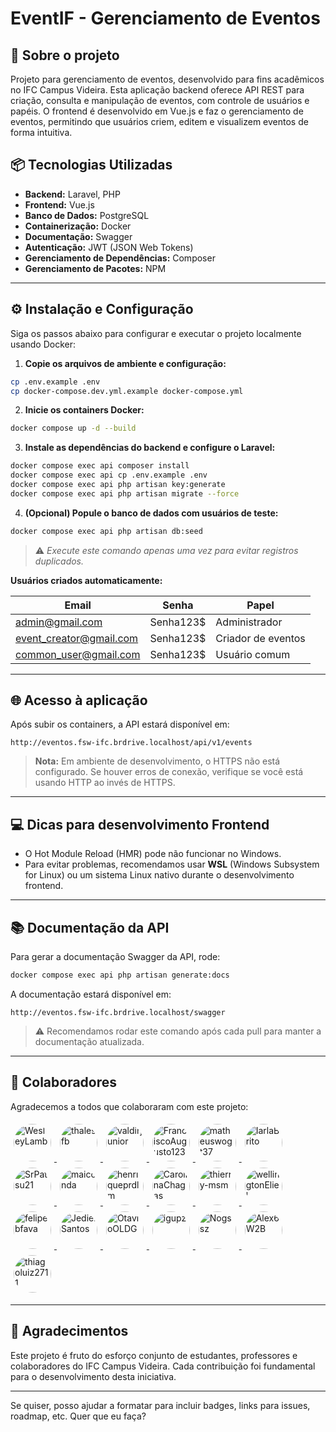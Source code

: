# EventIF - Gerenciamento de Eventos

## 🚀 Sobre o projeto

Projeto para gerenciamento de eventos, desenvolvido para fins acadêmicos no IFC Campus Videira. Esta aplicação backend oferece API REST para criação, consulta e manipulação de eventos, com controle de usuários e papéis.
O frontend é desenvolvido em Vue.js e faz o gerenciamento de eventos, permitindo que usuários criem, editem e visualizem eventos de forma intuitiva.

## 📦 Tecnologias Utilizadas

- **Backend:** Laravel, PHP
- **Frontend:** Vue.js
- **Banco de Dados:** PostgreSQL
- **Containerização:** Docker
- **Documentação:** Swagger
- **Autenticação:** JWT (JSON Web Tokens)
- **Gerenciamento de Dependências:** Composer
- **Gerenciamento de Pacotes:** NPM

---

## ⚙️ Instalação e Configuração

Siga os passos abaixo para configurar e executar o projeto localmente usando Docker:

1. **Copie os arquivos de ambiente e configuração:**

```bash
cp .env.example .env
cp docker-compose.dev.yml.example docker-compose.yml
```

2. **Inicie os containers Docker:**

```bash
docker compose up -d --build
```

3. **Instale as dependências do backend e configure o Laravel:**

```bash
docker compose exec api composer install
docker compose exec api cp .env.example .env
docker compose exec api php artisan key:generate
docker compose exec api php artisan migrate --force
```

4. **(Opcional) Popule o banco de dados com usuários de teste:**

```bash
docker compose exec api php artisan db:seed
```

> ⚠️ _Execute este comando apenas uma vez para evitar registros duplicados._

**Usuários criados automaticamente:**

| Email                                                     | Senha      | Papel              |
| --------------------------------------------------------- | ---------- | ------------------ |
| [admin@gmail.com](mailto:admin@gmail.com)                 | Senha123\$ | Administrador      |
| [event_creator@gmail.com](mailto:event_creator@gmail.com) | Senha123\$ | Criador de eventos |
| [common_user@gmail.com](mailto:common_user@gmail.com)     | Senha123\$ | Usuário comum      |

---

## 🌐 Acesso à aplicação

Após subir os containers, a API estará disponível em:

```
http://eventos.fsw-ifc.brdrive.localhost/api/v1/events
```

> **Nota:** Em ambiente de desenvolvimento, o HTTPS não está configurado. Se houver erros de conexão, verifique se você está usando HTTP ao invés de HTTPS.

---

## 💻 Dicas para desenvolvimento Frontend

- O Hot Module Reload (HMR) pode não funcionar no Windows.
- Para evitar problemas, recomendamos usar **WSL** (Windows Subsystem for Linux) ou um sistema Linux nativo durante o desenvolvimento frontend.

---

## 📚 Documentação da API

Para gerar a documentação Swagger da API, rode:

```bash
docker compose exec api php artisan generate:docs
```

A documentação estará disponível em:

```
http://eventos.fsw-ifc.brdrive.localhost/swagger
```

> ⚠️ Recomendamos rodar este comando após cada pull para manter a documentação atualizada.

---

## 👥 Colaboradores

Agradecemos a todos que colaboraram com este projeto:

<p>
  <a href="https://github.com/WesleyLamb" title="WesleyLamb">
    <img src="https://avatars.githubusercontent.com/u/42122789?v=4" width="60" height="60" style="border-radius:50%; margin:5px" alt="WesleyLamb" />
  </a>
  <a href="https://github.com/thalesfb" title="thalesfb">
    <img src="https://avatars.githubusercontent.com/u/15121152?v=4" width="60" height="60" style="border-radius:50%; margin:5px" alt="thalesfb" />
  </a>
  <a href="https://github.com/valdirjunior" title="valdirjunior">
    <img src="https://avatars.githubusercontent.com/u/84672289?v=4" width="60" height="60" style="border-radius:50%; margin:5px" alt="valdirjunior" />
  </a>
  <a href="https://github.com/FranciscoAugusto1238" title="FranciscoAugusto1238">
    <img src="https://avatars.githubusercontent.com/u/94983875?v=4" width="60" height="60" style="border-radius:50%; margin:5px" alt="FranciscoAugusto1238" />
  </a>
  <a href="https://github.com/matheuswogt37" title="matheuswogt37">
    <img src="https://avatars.githubusercontent.com/u/107137623?v=4" width="60" height="60" style="border-radius:50%; margin:5px" alt="matheuswogt37" />
  </a>
  <a href="https://github.com/IarlaBrito" title="IarlaBrito">
    <img src="https://avatars.githubusercontent.com/u/108465665?v=4" width="60" height="60" style="border-radius:50%; margin:5px" alt="IarlaBrito" />
  </a>
  <a href="https://github.com/SrPatsu21" title="SrPatsu21">
    <img src="https://avatars.githubusercontent.com/u/109459945?v=4" width="60" height="60" style="border-radius:50%; margin:5px" alt="SrPatsu21" />
  </a>
  <a href="https://github.com/maiconda" title="maiconda">
    <img src="https://avatars.githubusercontent.com/u/111695088?v=4" width="60" height="60" style="border-radius:50%; margin:5px" alt="maiconda" />
  </a>
  <a href="https://github.com/henriqueprdlm" title="henriqueprdlm">
    <img src="https://avatars.githubusercontent.com/u/116076857?v=4" width="60" height="60" style="border-radius:50%; margin:5px" alt="henriqueprdlm" />
  </a>
  <a href="https://github.com/CarolinaChagas" title="CarolinaChagas">
    <img src="https://avatars.githubusercontent.com/u/116077162?v=4" width="60" height="60" style="border-radius:50%; margin:5px" alt="CarolinaChagas" />
  </a>
  <a href="https://github.com/thierry-msm" title="thierry-msm">
    <img src="https://avatars.githubusercontent.com/u/125670181?v=4" width="60" height="60" style="border-radius:50%; margin:5px" alt="thierry-msm" />
  </a>
  <a href="https://github.com/wellingtonEliel" title="wellingtonEliel">
    <img src="https://avatars.githubusercontent.com/u/127947048?v=4" width="60" height="60" style="border-radius:50%; margin:5px" alt="wellingtonEliel" />
  </a>
  <a href="https://github.com/felipebfava" title="felipebfava">
    <img src="https://avatars.githubusercontent.com/u/129697196?v=4" width="60" height="60" style="border-radius:50%; margin:5px" alt="felipebfava" />
  </a>
  <a href="https://github.com/JedielSantos" title="JedielSantos">
    <img src="https://avatars.githubusercontent.com/u/130990281?v=4" width="60" height="60" style="border-radius:50%; margin:5px" alt="JedielSantos" />
  </a>
  <a href="https://github.com/OtavioOLDG" title="OtavioOLDG">
    <img src="https://avatars.githubusercontent.com/u/131627256?v=4" width="60" height="60" style="border-radius:50%; margin:5px" alt="OtavioOLDG" />
  </a>
  <a href="https://github.com/igupz" title="igupz">
    <img src="https://avatars.githubusercontent.com/u/138035194?v=4" width="60" height="60" style="border-radius:50%; margin:5px" alt="igupz" />
  </a>
  <a href="https://github.com/Nogssz" title="Nogssz">
    <img src="https://avatars.githubusercontent.com/u/138179288?v=4" width="60" height="60" style="border-radius:50%; margin:5px" alt="Nogssz" />
  </a>
  <a href="https://github.com/Alex6W2B" title="Alex6W2B">
    <img src="https://avatars.githubusercontent.com/u/138224286?v=4" width="60" height="60" style="border-radius:50%; margin:5px" alt="Alex6W2B" />
  </a>
  <a href="https://github.com/thiagoluiz2711" title="thiagoluiz2711">
    <img src="https://avatars.githubusercontent.com/u/138491725?v=4" width="60" height="60" style="border-radius:50%; margin:5px" alt="thiagoluiz2711" />
  </a>
</p>

<!-- | Avatar                                                                                                               | Nome de Usuário                                                     | Papel       |
| -------------------------------------------------------------------------------------------------------------------- | ------------------------------------------------------------------- | ----------- |
| <img src="https://avatars.githubusercontent.com/u/42122789?v=4" width="60" height="60" alt="WesleyLamb" />           | [**WesleyLamb**](https://github.com/WesleyLamb)                     | Admin       |
| <img src="https://avatars.githubusercontent.com/u/15121152?v=4" width="60" height="60" alt="thalesfb" />             | [**thalesfb**](https://github.com/thalesfb)                         | Colaborador |
| <img src="https://avatars.githubusercontent.com/u/84672289?v=4" width="60" height="60" alt="valdirjunior" />         | [**valdirjunior**](https://github.com/valdirjunior)                 | Colaborador |
| <img src="https://avatars.githubusercontent.com/u/94983875?v=4" width="60" height="60" alt="FranciscoAugusto1238" /> | [**FranciscoAugusto1238**](https://github.com/FranciscoAugusto1238) | Colaborador |
| <img src="https://avatars.githubusercontent.com/u/107137623?v=4" width="60" height="60" alt="matheuswogt37" />       | [**matheuswogt37**](https://github.com/matheuswogt37)               | Colaborador |
| <img src="https://avatars.githubusercontent.com/u/108465665?v=4" width="60" height="60" alt="IarlaBrito" />          | [**IarlaBrito**](https://github.com/IarlaBrito)                     | Colaborador |
| <img src="https://avatars.githubusercontent.com/u/109459945?v=4" width="60" height="60" alt="SrPatsu21" />           | [**SrPatsu21**](https://github.com/SrPatsu21)                       | Colaborador |
| <img src="https://avatars.githubusercontent.com/u/111695088?v=4" width="60" height="60" alt="maiconda" />            | [**maiconda**](https://github.com/maiconda)                         | Colaborador |
| <img src="https://avatars.githubusercontent.com/u/116076857?v=4" width="60" height="60" alt="henriqueprdlm" />       | [**henriqueprdlm**](https://github.com/henriqueprdlm)               | Colaborador |
| <img src="https://avatars.githubusercontent.com/u/116077162?v=4" width="60" height="60" alt="CarolinaChagas" />      | [**CarolinaChagas**](https://github.com/CarolinaChagas)             | Colaborador |
| <img src="https://avatars.githubusercontent.com/u/125670181?v=4" width="60" height="60" alt="thierry-msm" />         | [**thierry-msm**](https://github.com/thierry-msm)                   | Colaborador |
| <img src="https://avatars.githubusercontent.com/u/127947048?v=4" width="60" height="60" alt="wellingtonEliel" />     | [**wellingtonEliel**](https://github.com/wellingtonEliel)           | Colaborador |
| <img src="https://avatars.githubusercontent.com/u/129697196?v=4" width="60" height="60" alt="felipebfava" />         | [**felipebfava**](https://github.com/felipebfava)                   | Colaborador |
| <img src="https://avatars.githubusercontent.com/u/130990281?v=4" width="60" height="60" alt="JedielSantos" />        | [**JedielSantos**](https://github.com/JedielSantos)                 | Colaborador |
| <img src="https://avatars.githubusercontent.com/u/131627256?v=4" width="60" height="60" alt="OtavioOLDG" />          | [**OtavioOLDG**](https://github.com/OtavioOLDG)                     | Colaborador |
| <img src="https://avatars.githubusercontent.com/u/138035194?v=4" width="60" height="60" alt="igupz" />               | [**igupz**](https://github.com/igupz)                               | Colaborador |
| <img src="https://avatars.githubusercontent.com/u/138179288?v=4" width="60" height="60" alt="Nogssz" />              | [**Nogssz**](https://github.com/Nogssz)                             | Colaborador |
| <img src="https://avatars.githubusercontent.com/u/138224286?v=4" width="60" height="60" alt="Alex6W2B" />            | [**Alex6W2B**](https://github.com/Alex6W2B)                         | Colaborador |
| <img src="https://avatars.githubusercontent.com/u/138491725?v=4" width="60" height="60" alt="thiagoluiz2711" />      | [**thiagoluiz2711**](https://github.com/thiagoluiz2711)             | Colaborador | -->

---

## 🙌 Agradecimentos

Este projeto é fruto do esforço conjunto de estudantes, professores e colaboradores do IFC Campus Videira. Cada contribuição foi fundamental para o desenvolvimento desta iniciativa.

---

Se quiser, posso ajudar a formatar para incluir badges, links para issues, roadmap, etc. Quer que eu faça?
